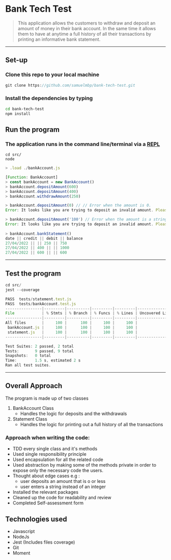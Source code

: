 # Bank Tech Test

> This application allows the customers to withdraw and deposit an amount of money in their bank account. 
> In the same time it allows them to have at anytime a full history of all their transactions by printing an informative bank statement.

- - - -
## Set-up
### Clone this repo to your local machine
```javascript
git clone https://github.com/samuelmbp/bank-tech-test.git
```
### Install the dependencies by typing
```zsh
cd bank-tech-test
npm install
```

## Run the program
### The application runs in the command line/terminal via a [REPL](https://en.wikipedia.org/wiki/Read%E2%80%93eval%E2%80%93print_loop)
```node
cd src/
node 
```

```javascript
> .load ./bankAccount.js

[Function: BankAccount]
> const bankAccount = new BankAccount()
> bankAccount.depositAmount(600)
> bankAccount.depositAmount(400)
> bankAccount.withdrawAmount(250)

> bankAccount.depositAmount(0) // // Error when the amount is 0.
Error: It looks like you are trying to deposit an invalid amount. Please try again with a valid amount.

> bankAccount.depositAmount('100') // Error when the amount is a string.
Error: It looks like you are trying to deposit an invalid amount. Please try again with a valid amount.
  
> bankAccount.bankStatement()
date || credit || debit || balance
27/04/2022 || || 250 || 750
27/04/2022 || 400 || || 1000
27/04/2022 || 600 || || 600
```
- - - - 

## Test the program
```javascript
cd src/
jest --coverage

PASS  tests/statement.test.js
PASS  tests/bankAccount.test.js
----------------|---------|----------|---------|---------|-------------------
File            | % Stmts | % Branch | % Funcs | % Lines | Uncovered Line #s 
----------------|---------|----------|---------|---------|-------------------
All files       |     100 |      100 |     100 |     100 |                   
 bankAccount.js |     100 |      100 |     100 |     100 |                   
 statement.js   |     100 |      100 |     100 |     100 |                   
----------------|---------|----------|---------|---------|-------------------

Test Suites: 2 passed, 2 total
Tests:       9 passed, 9 total
Snapshots:   0 total
Time:        1.5 s, estimated 2 s
Ran all test suites.
```
- - - -

## Overall Approach
The program is made up of two classes

1. BankAccount Class
   - Handles the logic for deposits and the withdrawals
2. Statement Class
   - Handles the logic for printing out a full history of all the transactions

### Approach when writing the code:
- TDD every single class and it's methods
- Used single responsibility principle
- Used encapsulation for all the related code
- Used abstraction by making some of the methods private in order to expose only the necessary code the users.
- Thought about edge cases e.g :  
  - user deposits an amount that is o or less
  - user enters a string instead of an integer
- Installed the relevant packages
- Cleaned up the code for readability and review
- Completed Self-assessment form


## Technologies used
- Javascript
- NodeJs
- Jest (Includes files coverage)
- Git
- Moment